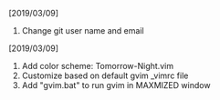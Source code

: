 
[2019/03/09]
1. Change git user name and email

[2019/03/09]
1. Add color scheme: Tomorrow-Night.vim
2. Customize based on default gvim _vimrc file
3. Add "gvim.bat" to run gvim in MAXMIZED window
